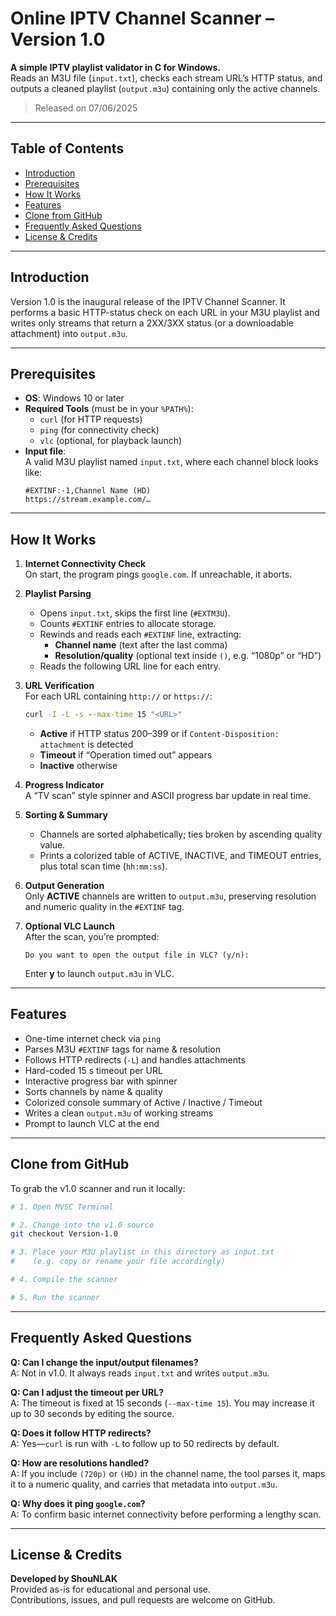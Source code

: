 # Online IPTV Channel Scanner – Version 1.0

**A simple IPTV playlist validator in C for Windows.**  
Reads an M3U file (`input.txt`), checks each stream URL’s HTTP status, and outputs a cleaned playlist (`output.m3u`) containing only the active channels.  
> Released on 07/06/2025

---

## Table of Contents

- [Introduction](#introduction)  
- [Prerequisites](#prerequisites)  
- [How It Works](#how-it-works)  
- [Features](#features)  
- [Clone from GitHub](#clone-from-github)  
- [Frequently Asked Questions](#frequently-asked-questions)  
- [License & Credits](#license--credits)  

---

## Introduction

Version 1.0 is the inaugural release of the IPTV Channel Scanner. It performs a basic HTTP-status check on each URL in your M3U playlist and writes only streams that return a 2XX/3XX status (or a downloadable attachment) into `output.m3u`.

---

## Prerequisites

- **OS**: Windows 10 or later  
- **Required Tools** (must be in your `%PATH%`):  
  - `curl` (for HTTP requests)  
  - `ping` (for connectivity check)  
  - `vlc` (optional, for playback launch)  
- **Input file**:  
  A valid M3U playlist named `input.txt`, where each channel block looks like:
  ```m3u
  #EXTINF:-1,Channel Name (HD)
  https://stream.example.com/…
  ```

---

## How It Works

1. **Internet Connectivity Check**  
   On start, the program pings `google.com`. If unreachable, it aborts.

2. **Playlist Parsing**  
   - Opens `input.txt`, skips the first line (`#EXTM3U`).  
   - Counts `#EXTINF` entries to allocate storage.  
   - Rewinds and reads each `#EXTINF` line, extracting:  
     - **Channel name** (text after the last comma)  
     - **Resolution/quality** (optional text inside `()`, e.g. “1080p” or “HD”)  
   - Reads the following URL line for each entry.

3. **URL Verification**  
   For each URL containing `http://` or `https://`:
   ```bat
   curl -I -L -s --max-time 15 "<URL>"
   ```
   - **Active** if HTTP status 200–399 or if `Content-Disposition: attachment` is detected  
   - **Timeout** if “Operation timed out” appears  
   - **Inactive** otherwise

4. **Progress Indicator**  
   A “TV scan” style spinner and ASCII progress bar update in real time.

5. **Sorting & Summary**  
   - Channels are sorted alphabetically; ties broken by ascending quality value.  
   - Prints a colorized table of ACTIVE, INACTIVE, and TIMEOUT entries, plus total scan time (`hh:mm:ss`).

6. **Output Generation**  
   Only **ACTIVE** channels are written to `output.m3u`, preserving resolution and numeric quality in the `#EXTINF` tag.

7. **Optional VLC Launch**  
   After the scan, you’re prompted:
   ```
   Do you want to open the output file in VLC? (y/n):
   ```
   Enter **y** to launch `output.m3u` in VLC.

---

## Features

- One-time internet check via `ping`  
- Parses M3U `#EXTINF` tags for name & resolution  
- Follows HTTP redirects (`-L`) and handles attachments  
- Hard-coded 15 s timeout per URL  
- Interactive progress bar with spinner  
- Sorts channels by name & quality  
- Colorized console summary of Active / Inactive / Timeout  
- Writes a clean `output.m3u` of working streams  
- Prompt to launch VLC at the end  

---

## Clone from GitHub

To grab the v1.0 scanner and run it locally:

```bash
# 1. Open MVSC Terminal

# 2. Change into the v1.0 source 
git checkout Version-1.0

# 3. Place your M3U playlist in this directory as input.txt
#    (e.g. copy or rename your file accordingly)

# 4. Compile the scanner

# 5. Run the scanner

```

---

## Frequently Asked Questions

**Q: Can I change the input/output filenames?**  
A: Not in v1.0. It always reads `input.txt` and writes `output.m3u`.

**Q: Can I adjust the timeout per URL?**  
A: The timeout is fixed at 15 seconds (`--max-time 15`). You may increase it up to 30 seconds by editing the source.

**Q: Does it follow HTTP redirects?**  
A: Yes—`curl` is run with `-L` to follow up to 50 redirects by default.

**Q: How are resolutions handled?**  
A: If you include `(720p)` or `(HD)` in the channel name, the tool parses it, maps it to a numeric quality, and carries that metadata into `output.m3u`.

**Q: Why does it ping `google.com`?**  
A: To confirm basic internet connectivity before performing a lengthy scan.

---

## License & Credits

**Developed by ShouNLAK**  
Provided as-is for educational and personal use.  
Contributions, issues, and pull requests are welcome on GitHub.  

